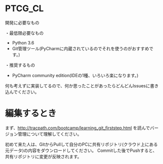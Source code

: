 # PTCG_CL
開発に必要なもの

・最低限必要なもの
- Python 3.6
- Git管理ツール(PyCharmに内蔵されているのでそれを使うのがおすすめです。)

・推奨するもの
- PyCharm community edition(IDEの1種、いろいろ楽になります。)

何も考えずに実装してるので、何か思ったことがあったらどんどんIssuesに書き込んでください。

# 編集するとき
まず、http://tracpath.com/bootcamp/learning_git_firststep.html を読んでバージョン管理について理解してください。


初めて来た人は、GitからPullして自分のPCに共有リポジトリ(クラウド上にある元データ)の内容をダウンロードしてください。
Commitした後でPushすると、共有リポジトリに変更が反映されます。
